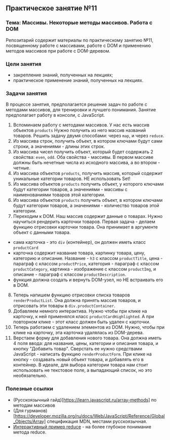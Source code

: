 ## Практическое занятие №11

### Тема: Массивы. Некоторые методы массивов. Работа с DOM

Репозитарий содержит материалы по практическому занятию №11, посвященному работе с массивами, работе с DOM и применению методов массивов при работе с DOM-деревом.

### Цели занятия
- закрепление знаний, полученных на лекциях;
- практическое применение знаний, полученных на лекциях.

### Задачи занятия
В процессе занятия, предполагается решение задач по работе с методами массивов, для тренировки и лучшего понимания. Занятие предполагает работу в консоли, с JavaScript.

1. Вспоминаем работу с методами массивов. У нас есть массив объектов `products` Нужно получить из него массив названий товаров. Решить задачу двумя способами: через `map`, и через `reduce`.
2. Из массива строк, получить объект, в котором ключами будут сами строки, а значениями - длины этих строк.
3. Из массива чисел получить объект, который будет содержать 2 свойства: `even`, `odd`. Оба свойства - массивы. В первом массиве должны быть нечетные числа из исходного массива, а во втором - четные.
4. Из массива объектов `products`, получить массив, который содержит уникальные категории товаров. НЕ использовать Set!
5. Из массива объектов `products` получить объект, у которого ключами будут категории товаров, а значениями - массивы с наименованиями товаров этой категории.
6. Из массива объектов `products` получить объект, в котором ключами будут категории товаров, а значениями - количество товаров этой категории.
7. Переходим к DOM. Наш массив содержит данные о товарах. Нужно научиться рендерить карточки товаров. Первая задача - делаем функцию отрисовки карточки товара. Она принимает в аргументе объект с данными товара.
 - сама карточка - это `div` (контейнер), он должен иметь класс `productCard`
 - карточка содержит название товара, картинку товара, цену, категорию и описание. Название - `h3` с классом `productTitle`, цена - параграф с классом `productPrice`, категория - параграф с классом `productCategory`, картинка - изображение с классом `productImg`, и описание - параграф с классом `productDescription`.
 - функция должна создать и вернуть DOM-узел, но НЕ встраивать его в DOM.
8. Теперь напишем функцию отрисовки списка товаров `renderProductList`. Она должна принять массив товаров, и отрисовать эти товары в `div.productContainer`.
9. Добавляем немного интерактива. Нужно чтобы при клике на карточку, к ней применялся класс `productCardHighlighted`. А при повторном клике - этот класс должен быть удален с карточки.
10. Теперь работаем с удалением элементов из DOM. Нужно, чтобы при клике на карточку, эта карточка удалялась из DOM-дерева.
11. Верстаем форму для добавления нового товара. Она должна иметь 4 поля ввода: для названия, цены, категории и описания товара, и кнопку "Добавить товар". Сверстать ее нужно средствами JavaScript - написать функцию `renderProductForm`. При клике на кнопку - создавать новый объект товара, и добавлять его в контейнер. В идеале, для выбора категории товара нам стоит использовать не текстовое поле, а выпадающий список, но это необязательно.

### Полезные ссылки
- (Русскоязычный гайд)[https://learn.javascript.ru/array-methods] по методам массивов
- (Для гурманов)[https://developer.mozilla.org/ru/docs/Web/JavaScript/Reference/Global_Objects/Array] спецификация MDN, местами русскоязычная.
- [Интерактивный пример reduce](https://doka.guide/js/array-reduce/) - на более глубокое понимание метода reduce.